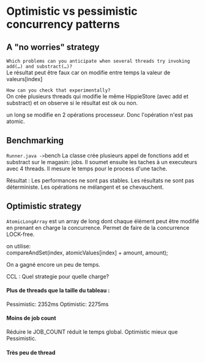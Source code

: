 # Optimistic vs pessimistic concurrency patterns

## A "no worries" strategy

`Which problems can you anticipate when several threads try invoking add(…​) and substract(…​)?`<br/>
Le résultat peut être faux car on modifie entre temps la valeur de valeurs[index]

`How can you check that experimentally?`<br/>
On crée plusieurs threads qui modifie le même HippieStore (avec add et substract) et on observe si le résultat est ok ou non.

un long se modifie en 2 opérations processeur. Donc l'opération n'est pas atomic.

## Benchmarking
`Runner.java ->`bench La classe crée plusieurs appel de fonctions add et substract sur le magasin: jobs. Il soumet ensuite les taches à un executeurs avec 4 threads.
Il mesure le temps pour le process d'une tache.

Résultat : Les performances ne sont pas stables. Les résultats ne sont pas déterministe. Les opérations ne mélangent et se chevauchent.


## Optimistic strategy
`AtomicLongArray` est un array de long dont chaque élément peut être modifié en prenant en charge la concurrence. Permet de faire de la concurrence LOCK-free.

on utilise:<br/>
compareAndSet(index, atomicValues[index] + amount, amount);

On a gagné encore un peu de temps.


CCL : Quel strategie pour quelle charge?
#### Plus de threads que la taille du tableau :
Pessimistic: 2352ms Optimistic: 2275ms
#### Moins de job count
Réduire le JOB_COUNT réduit le temps global. Optimistic mieux que Pessimistic.
#### Très peu de thread

